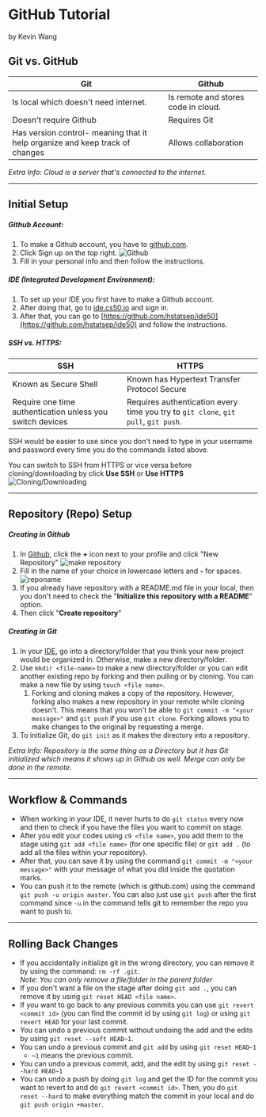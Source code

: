 # GitHub Tutorial
by Kevin Wang

## Git vs. GitHub
Git | Github
----|----
Is local which doesn't need internet. |Is remote and stores code in cloud.
Doesn't require Github |Requires Git
Has version control- meaning that it help organize and keep track of changes |Allows collaboration


*Extra Info: Cloud is a server that's connected to the internet.*


---
## Initial Setup

##### **Github Account**:
1. To make a Github account, you have to [github.com](https://github.com/).
2. Click Sign up on the top right.
![Github](https://miro.medium.com/max/4320/1*9cs3WV8cx6EMADwzoVmmug.png)
3. Fill in your personal info and then follow the instructions.

##### **IDE** (Integrated Development Environment):

1. To set up your IDE you first have to make a Github account.
2. After doing that, go to [ide.cs50.io](https://ide.cs50.io) and sign in.
3. After that, you can go to [https://github.com/hstatsep/ide50](https://github.com/hstatsep/ide50) and follow the instructions.

##### **SSH vs. HTTPS**:
SSH |HTTPS
----|----
Known as Secure Shell| Known has Hypertext Transfer Protocol Secure
Require one time authentication unless you switch devices| Requires authentication every time you try to `git clone`, `git pull`, `git push`.

SSH would be easier to use since you don't need to type in your username and password every time you do the commands listed above.

You can switch to SSH from HTTPS or vice versa before cloning/downloading by click **Use SSH** or **Use HTTPS**
      ![Cloning/Downloading](https://help.github.com/assets/images/help/repository/https-url-clone.png)


---
## Repository (Repo) Setup
##### **Creating in Github**
1. In [Github](https://github.com/), click the **+** icon next to your profile and click "New Repository"
![make repository](https://github-images.s3.amazonaws.com/enterprise/2.14/assets/images/help/repository/repo-create.png)
2. Fill in the name of your choice in lowercase letters and **-** for spaces.
![reponame](https://help.github.com/assets/images/help/repository/create-repository-name.png)
3. If you already have repository with a README.md file in your local, then you don't need to check the "**Initialize this repository with a README**" option.
4. Then click "**Create repository**"

##### **Creating in Git**
1. In your [IDE](https://ide.cs50.io), go into a directory/folder that you think your new project would be organized in. Otherwise, make a new directory/folder.
2. Use `mkdir <file-name>` to make a new directory/folder or you can edit another existing repo by forking and then pulling or by cloning. You can make a new file by using `touch <file name>`.
    1. Forking and cloning makes a copy of the repository. However, forking also makes a new repository in your remote while cloning doesn't. This means that you won't be able to `git commit -m "<your message>"` and `git push` if you use `git clone`. Forking allows you to make changes to the original by requesting a merge.
3. To initialize Git, do `git init` as it makes the directory into a repository.


*Extra Info: Repository is the same thing as a Directory but it has Git initialized which means it shows up in Github as well. Merge can only be done in the remote.*

---
## Workflow & Commands
* When working in your IDE, it never hurts to do `git status` every now and then to check if you have the files you want to commit on stage.
* After you edit your codes using `c9 <file name>`, you add them to the stage using `git add <file name>` (for one specific file) or `git add .` (to add all the files within your repository).
* After that, you can save it by using the command `git commit -m "<your message>"` with your message of what you did inside the quotation marks.
* You can push it to the remote (which is github.com) using the command `git push -u origin master`. You can also just use `git push` after the first command since `-u` in the command tells git to remember the repo you want to push to.




---
## Rolling Back Changes
* If you accidentally initialize git in the wrong directory, you can remove it by using the command: `rm -rf .git`.  
    *Note: You can only remove a file/folder in the parent folder*
* If you don't want a file on the stage after doing `git add .`, you can remove it by using `git reset HEAD <file name>`.
* If you want to go back to any previous commits you can use `git revert <commit id>` (you can find the commit id by using `git log`) or using `git revert HEAD` for your last commit.
* You can undo a previous commit without undoing the add and the edits by using `git reset --soft HEAD~1`.
* You can undo a previous commit and `git add` by using `git reset HEAD~1`
    * `~1` means the previous commit.
* You can undo a previous commit, add, and the edit by using `git reset --hard HEAD~1`
* You can undo a push by doing `git log` and get the ID for the commit you want to revert to and do `git revert <commit id>`. Then, you do `git reset --hard` to make everything match the commit in your local and do `git push origin +master`.
